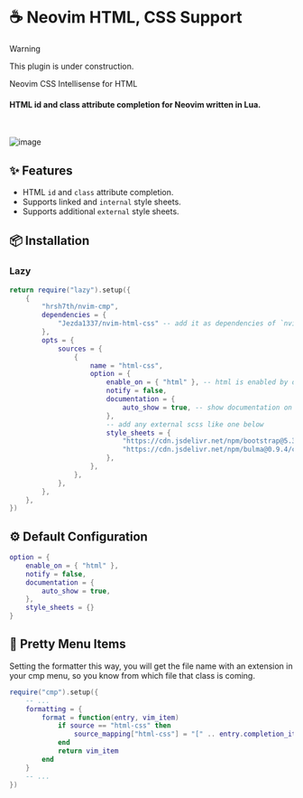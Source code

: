 # ☕ Neovim HTML, CSS Support

> [!WARNING]
> This plugin is under construction.

Neovim CSS Intellisense for HTML

#### HTML id and class attribute completion for Neovim written in Lua.

<br />

![image](https://github.com/user-attachments/assets/c2e49c08-ca03-42f4-a973-6330ae211da3)

## ✨ Features

- HTML `id` and `class` attribute completion.
- Supports linked and `internal` style sheets.
- Supports additional `external` style sheets.

## 📦 Installation

### Lazy

```lua
return require("lazy").setup({
    {
        "hrsh7th/nvim-cmp",
        dependencies = {
            "Jezda1337/nvim-html-css" -- add it as dependencies of `nvim-cmp` or standalone plugin
        },
        opts = {
            sources = {
                {
                    name = "html-css",
                    option = {
                        enable_on = { "html" }, -- html is enabled by default
                        notify = false,
                        documentation = {
                            auto_show = true, -- show documentation on select
                        },
                        -- add any external scss like one below
                        style_sheets = {
                            "https://cdn.jsdelivr.net/npm/bootstrap@5.3.0/dist/css/bootstrap.min.css",
                            "https://cdn.jsdelivr.net/npm/bulma@0.9.4/css/bulma.min.css",
                        },
                    },
                },
            },
        },
    },
})
```

## ⚙ Default Configuration

```lua
option = {
    enable_on = { "html" },
    notify = false,
    documentation = {
        auto_show = true,
    },
    style_sheets = {}
}
```

## 🤩 Pretty Menu Items

Setting the formatter this way, you will get the file name with an extension in your cmp menu, so you know from which file that class is coming.

```lua
require("cmp").setup({
    -- ...
    formatting = {
        format = function(entry, vim_item)
            if source == "html-css" then
                source_mapping["html-css"] = "[" .. entry.completion_item.provider .. "]" or "[html-css]"
            end
            return vim_item
        end
    }
    -- ...
})
```
